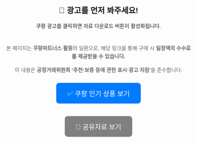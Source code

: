 <!DOCTYPE html>
<html lang="ko">
<head>
  <meta charset="UTF-8">
  <title>광고 시청 후 자료 보기</title>
  <style>
    body {
      font-family: sans-serif;
      text-align: center;
      padding-top: 80px;
    }
    .btn {
      padding: 15px 30px;
      font-size: 18px;
      border: none;
      border-radius: 8px;
      cursor: pointer;
      margin: 10px;
    }
    .ad-button {
      background-color: #007aff;
      color: white;
    }
    .go-button {
      background-color: gray;
      color: white;
    }
    .go-button.active {
      background-color: #28a745;
    }
    .disclosure {
      margin-top: 40px;
      font-size: 14px;
      color: #666;
      line-height: 1.6;
    }
  </style>
</head>
<body>

  <h2>📢 광고를 먼저 봐주세요!</h2>
  <p>쿠팡 광고를 클릭하면 자료 다운로드 버튼이 활성화됩니다.</p>

  <!-- ✅ 공정위 문구 추가 -->
  <div class="disclosure">
    <p>본 페이지는 <strong>쿠팡파트너스 활동</strong>의 일환으로, 해당 링크를 통해 구매 시 <strong>일정액의 수수료를 제공받을 수 있습니다.</strong></p>
    <p>이 내용은 <strong>공정거래위원회 ‘추천·보증 등에 관한 표시·광고 지침’</strong>을 준수합니다.</p>

  <!-- 쿠팡 광고 버튼 -->
  <button class="btn ad-button" onclick="handleAdClick()">✅ 쿠팡 인기 상품 보기</button>

  <!-- 구글 스프레드시트로 이동 버튼 (처음엔 비활성화) -->
  <button id="goBtn" class="btn go-button" disabled>📄 공유자료 보기</button>

  </div>

  <script>
    function handleAdClick() {
      // 쿠팡 링크 새 탭으로 열기
      window.open("https://lin

